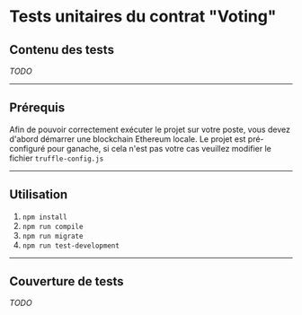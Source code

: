 # Tests unitaires du contrat "Voting"

## Contenu des tests
*TODO*
___________________________________________________________________________________________________________________________________________
## Prérequis

Afin de pouvoir correctement exécuter le projet sur votre poste, vous devez d'abord démarrer une blockchain Ethereum locale.
Le projet est pré-configuré pour ganache, si cela n'est pas votre cas veuillez modifier le fichier `truffle-config.js`
___________________________________________________________________________________________________________________________________________
## Utilisation

1. `npm install`
2. `npm run compile`
3. `npm run migrate`
4. `npm run test-development`

___________________________________________________________________________________________________________________________________________
## Couverture de tests
*TODO*
